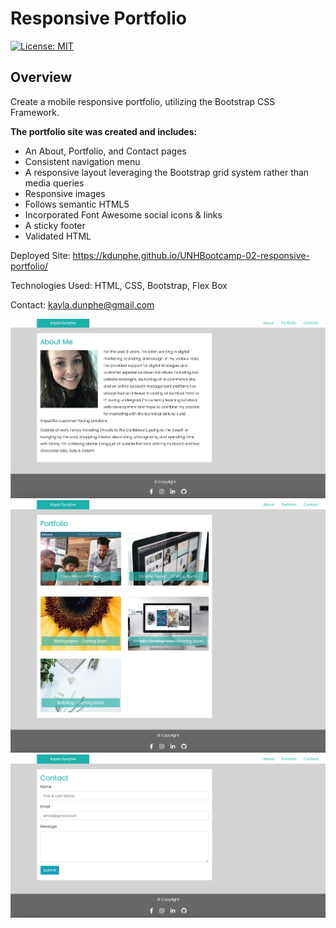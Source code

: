 # Responsive Portfolio

[![License: MIT](https://img.shields.io/badge/License-MIT-brightgreen.svg)](https://opensource.org/licenses/MIT)

<h2>Overview</h2>

Create a mobile responsive portfolio, utilizing the Bootstrap CSS Framework.

**The portfolio site was created and includes:**
* An About, Portfolio, and Contact pages
* Consistent navigation menu
* A responsive layout leveraging the Bootstrap grid system rather than media queries
* Responsive images
* Follows semantic HTML5
* Incorporated Font Awesome social icons & links
* A sticky footer
* Validated HTML

Deployed Site: https://kdunphe.github.io/UNHBootcamp-02-responsive-portfolio/

Technologies Used: HTML, CSS, Bootstrap, Flex Box

Contact: <a href="mailto:kayla.dunphe@gmail.com">kayla.dunphe@gmail.com</a>


![AboutMe-Screentshot](/assets/AboutMe-Screenshot.jpg)
![Portfolio-Screentshot](/assets/Portfolio-Screenshot.jpg)
![Contact-Screentshot](/assets/Contact-Screenshot.jpg)